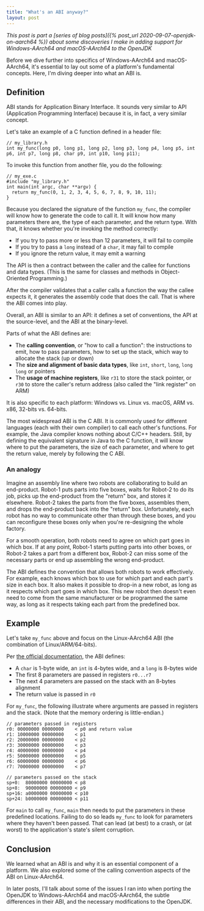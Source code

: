 ```yaml
---
title: "What's an ABI anyway?"
layout: post
---
```


_This post is part a [series of blog posts]({% post_url 2020-09-07-openjdk-on-aarch64 %}) about some discoveries I make in adding support for Windows-AArch64 and macOS-AArch64 to the OpenJDK_

Before we dive further into specifics of Windows-AArch64 and macOS-AArch64, it's essential to lay out some of a platform's fundamental concepts. Here, I'm diving deeper into what an ABI is.

## Definition

ABI stands for Application Binary Interface. It sounds very similar to API (Application Programming Interface) because it is, in fact, a very similar concept.

Let's take an example of a C function defined in a header file:

```
// my_library.h
int my_func(long p0, long p1, long p2, long p3, long p4, long p5, int p6, int p7, long p8, char p9, int p10, long p11);
```

To invoke this function from another file, you do the following:

```
// my_exe.c
#include "my_library.h"
int main(int argc, char **argv) {
  return my_func(0, 1, 2, 3, 4, 5, 6, 7, 8, 9, 10, 11);
}
```

Because you declared the signature of the function `my_func`, the compiler will know how to generate the code to call it. It will know how many parameters there are, the type of each parameter, and the return type. With that, it knows whether you're invoking the method correctly:
 - If you try to pass more or less than 12 parameters, it will fail to compile
 - If you try to pass a `long` instead of a `char`, it may fail to compile
 - If you ignore the return value, it may emit a warning

The API is then a contract between the caller and the callee for functions and data types. (This is the same for classes and methods in Object-Oriented Programming.)

After the compiler validates that a caller calls a function the way the callee expects it, it generates the assembly code that does the call. That is where the ABI comes into play.

Overall, an ABI is similar to an API: it defines a set of conventions, the API at the source-level, and the ABI at the binary-level.

Parts of what the ABI defines are:
 - The **calling convention**, or "how to call a function": the instructions to emit, how to pass parameters, how to set up the stack, which way to allocate the stack (up or down)
 - The **size and alignment of basic data types**, like `int`, `short`, `long`, `long long` or pointers
 - The **usage of machine registers**, like `r31` to store the stack pointer, or `r30` to store the caller's return address (also called the "link register" on ARM)

It is also specific to each platform: Windows vs. Linux vs. macOS, ARM vs. x86, 32-bits vs. 64-bits.

The most widespread ABI is the C ABI. It is commonly used for different languages (each with their own compiler) to call each other's functions. For example, the Java compiler knows nothing about C/C++ headers. Still, by defining the equivalent signature in Java to the C function, it will know where to put the parameters, the size of each parameter, and where to get the return value, merely by following the C ABI.

### An analogy

Imagine an assembly line where two robots are collaborating to build an end-product. Robot-1 puts parts into five boxes, waits for Robot-2 to do its job, picks up the end-product from the "return" box, and stores it elsewhere. Robot-2 takes the parts from the five boxes, assembles them, and drops the end-product back into the "return" box. Unfortunately, each robot has no way to communicate other than through these boxes, and you can reconfigure these boxes only when you're re-designing the whole factory.

For a smooth operation, both robots need to agree on which part goes in which box. If at any point, Robot-1 starts putting parts into other boxes, or Robot-2 takes a part from a different box, Robot-2 can miss some of the necessary parts or end up assembling the wrong end-product.

The ABI defines the convention that allows both robots to work effectively. For example, each knows which box to use for which part and each part's size in each box. It also makes it possible to drop-in a new robot, as long as it respects which part goes in which box. This new robot then doesn't even need to come from the same manufacturer or be programmed the same way, as long as it respects taking each part from the predefined box.

## Example

Let's take `my_func` above and focus on the Linux-AArch64 ABI (the combination of Linux/ARM/64-bits).

Per [the official documentation](https://developer.arm.com/documentation/ihi0055/b/), the ABI defines:
 - A `char` is 1-byte wide, an `int` is 4-bytes wide, and a `long` is 8-bytes wide
 - The first 8 parameters are passed in registers `r0...r7`
 - The next 4 parameters are passed on the stack with an 8-bytes alignment
 - The return value is passed in `r0`

For `my_func`, the following illustrate where arguments are passed in registers and the stack. (Note that the memory ordering is little-endian.)

```
// parameters passed in registers
r0: 00000000 00000000    < p0 and return value
r1: 10000000 00000000    < p1
r2: 20000000 00000000    < p2
r3: 30000000 00000000    < p3
r4: 40000000 00000000    < p4
r5: 50000000 00000000    < p5
r6: 60000000 00000000    < p6
r7: 70000000 00000000    < p7

// parameters passed on the stack
sp+0:  80000000 00000000 < p8
sp+8:  90000000 00000000 < p9
sp+16: a0000000 00000000 < p10
sp+24: b0000000 00000000 < p11
```

For `main` to call `my_func`, `main` then needs to put the parameters in these predefined locations. Failing to do so leads `my_func` to look for parameters where they haven't been passed. That can lead (at best) to a crash, or (at worst) to the application's state's silent corruption.

## Conclusion

We learned what an ABI is and why it is an essential component of a platform. We also explored some of the calling convention aspects of the ABI on Linux-AArch64.

In later posts, I'll talk about some of the issues I ran into when porting the OpenJDK to Windows-AArch64 and macOS-AArch64, the subtle differences in their ABI, and the necessary modifications to the OpenJDK.
